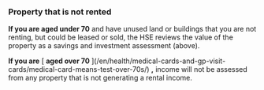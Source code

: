 ###  **Property that is not rented**

**If you are aged under 70** and have unused land or buildings that you are
not renting, but could be leased or sold, the HSE reviews the value of the
property as a savings and investment assessment (above).

**If you are** [ **aged over 70** ](/en/health/medical-cards-and-gp-visit-
cards/medical-card-means-test-over-70s/) **,** income will not be assessed
from any property that is not generating a rental income.
